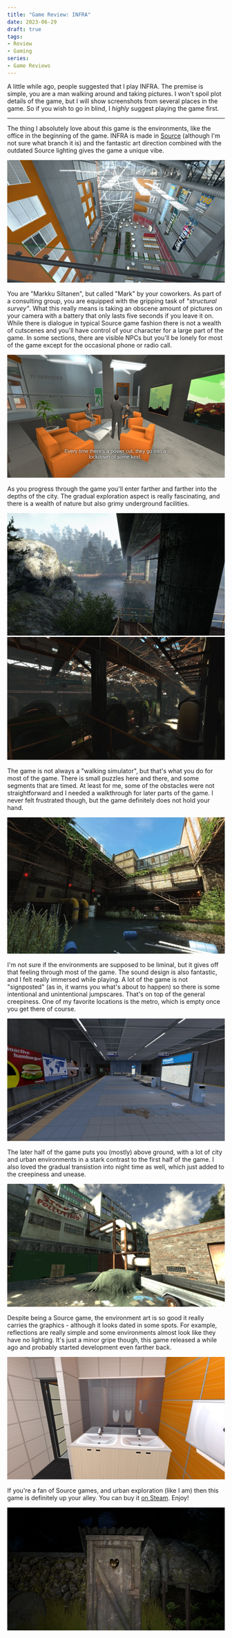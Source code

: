 ```yaml
---
title: "Game Review: INFRA"
date: 2023-06-29
draft: true
tags:
- Review
- Gaming
series:
- Game Reviews
---
```


A little while ago, people suggested that I play INFRA. The premise is simple, you are
a man walking around and taking pictures. I won't spoil plot details of the
game, but I will show screenshots from several places in the game. So if you wish
to go in blind, I _highly_ suggest playing the game first.

---

The thing I absolutely love about this game is the environments, like the office
in the beginning of the game. INFRA is made in [Source](https://developer.valvesoftware.com/wiki/Source) (although I'm not sure
what branch it is) and the fantastic art direction combined with the outdated
Source lighting gives the game a unique vibe.

![Your office.](office.webp)

You are "Markku Siltanen", but called "Mark" by your coworkers. As part of a
consulting group, you are equipped with the gripping task of _"structural survey"_.
What this really means is taking an obscene amount of pictures on your camera
with a battery that only lasts five seconds if you leave it on. While there
is dialogue in typical Source game fashion there is not a wealth of cutscenes
and you'll have control of your character for a large part of the game. In
some sections, there are visible NPCs but you'll be lonely for most of the
game except for the occasional phone or radio call.

![Some office workers.](npcs.webp)

As you progress through the game you'll enter farther and farther into the
depths of the city. The gradual exploration aspect is really fascinating, and
there is a wealth of nature but also grimy underground facilities.

![A forest.](pretty2.webp)
![Abandoned facility.](pretty1.webp)

The game is not always a "walking simulator", but that's what you do for most
of the game. There is small puzzles here and there, and some segments
that are timed. At least for me, some of the obstacles were not straightforward
and I needed a walkthrough for later parts of the game. I never felt frustrated
though, but the game definitely does not hold your hand.

![Another overgrown facility.](sky.webp)

I'm not sure if the environments are supposed to be liminal, but it gives
off that feeling through most of the game. The sound design is also fantastic,
and I felt really immersed while playing. A lot of the game is not "signposted"
(as in, it warns you what's about to happen) so there is some intentional and
unintentional jumpscares. That's on top of the general creepiness. One of my
favorite locations is the metro, which is empty once you get there of course.

![One of the metro lines.](metro.webp)

The later half of the game puts you (mostly) above ground, with a lot of city
and urban environments in a stark contrast to the first half of the game. I also
loved the gradual transistion into night time as well, which just added to the
creepiness and unease.

![Getting closer to the city.](environment.webp)

Despite being a Source game, the environment art is so good it really carries
the graphics - although it looks dated in some spots. For example, reflections
are really simple and some environments almost look like they have no lighting.
It's just a minor gripe though, this game released a while ago and probably
started development even farther back.

![One of the less pretty environments.](reflections.webp)

If you're a fan of Source games, and urban exploration (like I am) then this
game is definitely up your alley. You can buy it [on Steam](https://store.steampowered.com/app/251110/INFRA/). Enjoy!

![Bye!](bear.webp)
